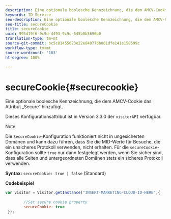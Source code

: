 ```yaml
---
description: Eine optionale boolesche Kennzeichnung, die dem AMCV-Cookie das Attribut „Secure“ hinzufügt.
keywords: ID Service
seo-description: Eine optionale boolesche Kennzeichnung, die dem AMCV-Cookie das Attribut „Secure“ hinzufügt.
seo-title: secureCookie
title: secureCookie
uuid: 995d19f6-9c9d-4493-9c9c-545b0b5696b0
translation-type: tm+mt
source-git-commit: bc5c81455023e22e64877bb861dfe141e158599c
workflow-type: tm+mt
source-wordcount: '103'
ht-degree: 100%

---
```



# secureCookie{#securecookie}

Eine optionale boolesche Kennzeichnung, die dem AMCV-Cookie das Attribut „Secure“ hinzufügt.

Dieses Konfigurationsattribut ist in Version 3.3.0 der `visitorAPI` verfügbar.

>[!NOTE]
>
>Die `SecureCookie`-Konfiguration funktioniert nicht in ungesicherten Domänen und kann dazu führen, dass Sie die MID-Werte für Besuche, die ein unsicheres Protokoll verwenden, nicht erhalten. Für die `secureCookie`-Konfiguration sollte `true` nur dann festgelegt werden, wenn Sie sicher sind, dass alle Seiten und untergeordneten Domänen stets ein sicheres Protokoll verwenden.

**Syntax:** `secureCookie: true | false` (Standard)

**Codebeispiel**

```js
var visitor = Visitor.getInstance("INSERT-MARKETING-CLOUD-ID-HERE",{ 
 
        //Set secure cookie property 
        secureCookie: true 
 });
```

